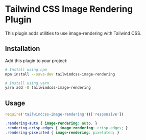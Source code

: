 # Tailwind CSS Image Rendering Plugin

This plugin adds utilities to use image-rendering with Tailwind CSS.

## Installation

Add this plugin to your project:

```bash
# Install using npm
npm install --save-dev tailwindcss-image-rendering

# Install using yarn
yarn add -D tailwindcss-image-rendering
```

## Usage

```js
require('tailwindcss-image-rendering')(['responsive'])
```

```css
.rendering-auto { image-rendering: auto; }
.rendering-crisp-edges { image-rendering: crisp-edges; }
.rendering-pixelated { image-rendering: pixelated; }
```
